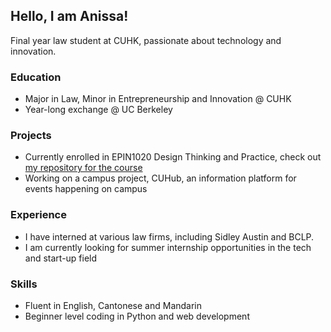 ## Hello, I am Anissa!

Final year law student at CUHK, passionate about technology and innovation.

### Education

* Major in Law, Minor in Entrepreneurship and Innovation @ CUHK
* Year-long exchange @ UC Berkeley

### Projects

* Currently enrolled in EPIN1020 Design Thinking and Practice, check out [my repository for the course](https://an-yc.github.io/epin1020/)
* Working on a campus project, CUHub, an information platform for events happening on campus

### Experience

* I have interned at various law firms, including Sidley Austin and BCLP.
* I am currently looking for summer internship opportunities in the tech and start-up field

### Skills

* Fluent in English, Cantonese and Mandarin
* Beginner level coding in Python and web development

<link rel="icon" href="/favicon.png" type="image/x-icon" />
